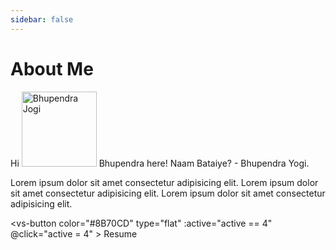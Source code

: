 ```yaml
---
sidebar: false
---
```


# About Me


Hi <a href="#" style="display: inline-block;"><img src="https://bijit.xyz/cockpit-master/storage/uploads/2025/04/19/bhupi_bhai_uid_68034202b2b28.webp" width="120" alt="Bhupendra Jogi" /></a> Bhupendra here! Naam Bataiye? - Bhupendra Yogi.
 
Lorem ipsum dolor sit amet consectetur adipisicing elit. 
Lorem ipsum dolor sit amet consectetur adipisicing elit. 
Lorem ipsum dolor sit amet consectetur adipisicing elit.

<vs-button
      color="#8B70CD"
      type="flat"
      :active="active == 4"
      @click="active = 4"
    >      Resume
</vs-button>

<script setup>
import { VsButton } from "vuesax-alpha";
</script>